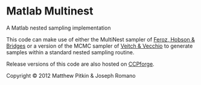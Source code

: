 # Matlab Multinest

A Matlab nested sampling implementation

This code can make use of either the MultiNest sampler of [Feroz, Hobson & Bridges](http://xxx.lanl.gov/abs/0809.3437) or a version of the MCMC sampler of [Veitch & Vecchio](http://arxiv.org/abs/0911.3820) to generate samples within a standard nested sampling routine.

Release versions of this code are also hosted on [CCPforge](https://ccpforge.cse.rl.ac.uk/gf/project/multinest/).

Copyright &copy; 2012 Matthew Pitkin & Joseph Romano
